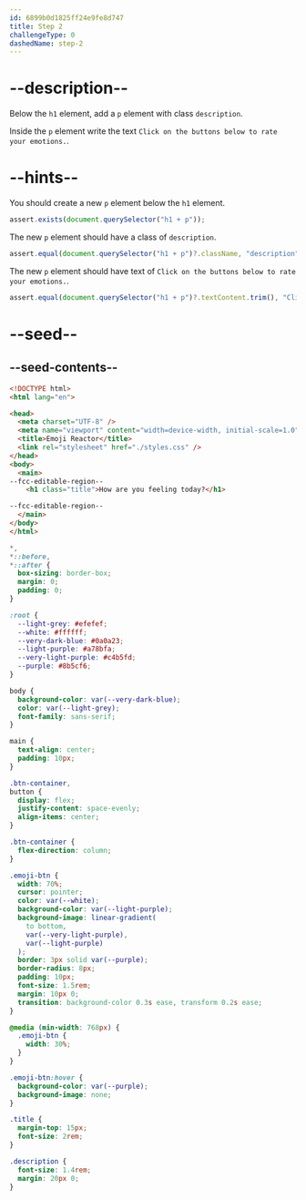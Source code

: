 ```yaml
---
id: 6899b0d1825ff24e9fe8d747
title: Step 2
challengeType: 0
dashedName: step-2
---
```


# --description--

Below the `h1` element, add a `p` element with class `description`.

Inside the `p` element write the text `Click on the buttons below to rate your emotions.`.

# --hints--

You should create a new `p` element below the `h1` element.

```js
assert.exists(document.querySelector("h1 + p"));
```

The new `p` element should have a class of `description`.

```js
assert.equal(document.querySelector("h1 + p")?.className, "description");
```

The new `p` element should have text of `Click on the buttons below to rate your emotions.`.

```js
assert.equal(document.querySelector("h1 + p")?.textContent.trim(), "Click on the buttons below to rate your emotions.");
```

# --seed--

## --seed-contents--

```html
<!DOCTYPE html>
<html lang="en">

<head>
  <meta charset="UTF-8" />
  <meta name="viewport" content="width=device-width, initial-scale=1.0" />
  <title>Emoji Reactor</title>
  <link rel="stylesheet" href="./styles.css" />
</head>
<body>
  <main>
--fcc-editable-region--
    <h1 class="title">How are you feeling today?</h1>

--fcc-editable-region--
  </main>
</body>
</html>
```

```css
*,
*::before,
*::after {
  box-sizing: border-box;
  margin: 0;
  padding: 0;
}

:root {
  --light-grey: #efefef;
  --white: #ffffff;
  --very-dark-blue: #0a0a23;
  --light-purple: #a78bfa;
  --very-light-purple: #c4b5fd;
  --purple: #8b5cf6;
}

body {
  background-color: var(--very-dark-blue);
  color: var(--light-grey);
  font-family: sans-serif;
}

main {
  text-align: center;
  padding: 10px;
}

.btn-container,
button {
  display: flex;
  justify-content: space-evenly;
  align-items: center;
}

.btn-container {
  flex-direction: column;
}

.emoji-btn {
  width: 70%;
  cursor: pointer;
  color: var(--white);
  background-color: var(--light-purple);
  background-image: linear-gradient(
    to bottom,
    var(--very-light-purple),
    var(--light-purple)
  );
  border: 3px solid var(--purple);
  border-radius: 8px;
  padding: 10px;
  font-size: 1.5rem;
  margin: 10px 0;
  transition: background-color 0.3s ease, transform 0.2s ease;
}

@media (min-width: 768px) {
  .emoji-btn {
    width: 30%;
  }
}

.emoji-btn:hover {
  background-color: var(--purple);
  background-image: none;
}

.title {
  margin-top: 15px;
  font-size: 2rem;
}

.description {
  font-size: 1.4rem;
  margin: 20px 0;
}
```
